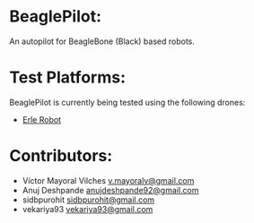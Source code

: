 BeaglePilot:
=============

An autopilot for BeagleBone (Black) based robots.

Test Platforms:
==============
BeaglePilot is currently being tested using the following drones:
- [Erle Robot](http://erlerobot.com)

Contributors:
=============

- Víctor Mayoral Vilches <v.mayoralv@gmail.com>
- Anuj Deshpande <anujdeshpande92@gmail.com>
- sidbpurohit <sidbpurohit@gmail.com>
- vekariya93 <vekariya93@gmail.com>



